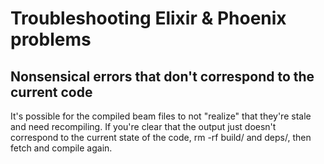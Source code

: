 # Troubleshooting Elixir & Phoenix problems


## Nonsensical errors that don't correspond to the current code

It's possible for the compiled beam files to not "realize" that they're stale and need recompiling. If you're clear that the output just doesn't correspond to the current state of the code, rm -rf build/ and deps/, then fetch and compile again.
